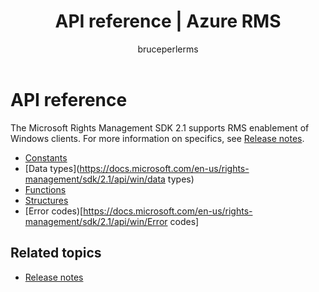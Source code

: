 ﻿---
# required metadata

title: API reference | Azure RMS
description: The Microsoft Rights Management SDK 2.1 supports RMS enablement of Windows clients.
keywords:
author: bruceperlerms
manager: mbaldwin
ms.date: 06/13/2016
ms.topic: article
ms.prod: azure
ms.service: rights-management
ms.technology: techgroup-identity
ms.assetid: 
# optional metadata

#ROBOTS:
audience: developer
#ms.devlang:
ms.reviewer: shubhamp
ms.suite: ems
#ms.tgt_pltfrm:
#ms.custom:

---

# API reference

The Microsoft Rights Management SDK 2.1 supports RMS enablement of Windows clients. For more information on specifics, see [Release notes](release-notes-rtm.md).

- [Constants](https://docs.microsoft.com/en-us/rights-management/sdk/2.1/api/win/constants)
- [Data types](https://docs.microsoft.com/en-us/rights-management/sdk/2.1/api/win/data types)
- [Functions](https://docs.microsoft.com/en-us/rights-management/sdk/2.1/api/win/functions)
- [Structures](https://docs.microsoft.com/en-us/rights-management/sdk/2.1/api/win/structures)
- [Error codes)[https://docs.microsoft.com/en-us/rights-management/sdk/2.1/api/win/Error codes]



## Related topics

* [Release notes](release-notes-rtm.md)
 

 
